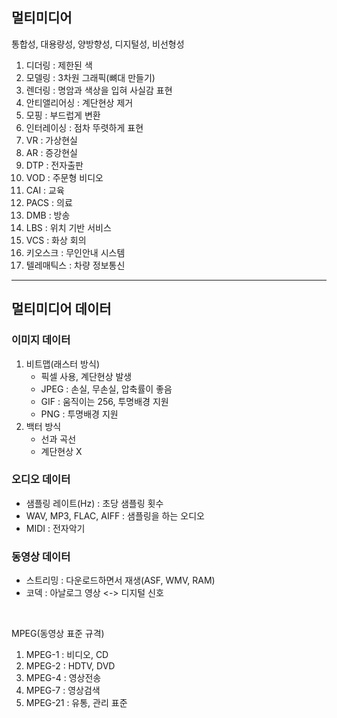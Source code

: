 ## 멀티미디어
통합성, 대용량성, 양방향성, 디지털성, 비선형성

1. 디더링 : 제한된 색
2. 모델링 : 3차원 그래픽(뼈대 만들기)
3. 렌더링 : 명암과 색상을 입혀 사실감 표현
4. 안티앨리어싱 : 계단현상 제거
5. 모핑 : 부드럽게 변환
6. 인터레이싱 : 점차 뚜렷하게 표현
7. VR : 가상현실
8. AR : 증강현실
9. DTP : 전자출판
10. VOD : 주문형 비디오
11. CAI : 교육
12. PACS : 의료
13. DMB : 방송
14. LBS : 위치 기반 서비스
15. VCS : 화상 회의
16. 키오스크 : 무인안내 시스템
17. 텔레매틱스 : 차량 정보통신

---

## 멀티미디어 데이터

### 이미지 데이터
1. 비트맵(래스터 방식)
   - 픽셀 사용, 계단현상 발생
   - JPEG : 손실, 무손실, 압축률이 좋음
   - GIF : 움직이는 256, 투명배경 지원
   - PNG : 투명배경 지원
2. 백터 방식
   - 선과 곡선
   - 계단현상 X

### 오디오 데이터
- 샘플링 레이트(Hz) : 초당 샘플링 횟수
- WAV, MP3, FLAC, AIFF : 샘플링을 하는 오디오
- MIDI : 전자악기

### 동영상 데이터
- 스트리밍 : 다운로드하면서 재생(ASF, WMV, RAM)
- 코덱 : 아날로그 영상 <-> 디지털 신호

</br>

MPEG(동영상 표준 규격)
1. MPEG-1 : 비디오, CD
2. MPEG-2 : HDTV, DVD
3. MPEG-4 : 영상전송
4. MPEG-7 : 영상검색
5. MPEG-21 : 유통, 관리 표준
